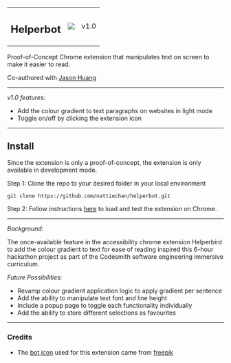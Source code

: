 <table>
  <tr>
    <td valign="center"><h2>Helperbot</h2></td>
    <td valign="center"><img src="https://raw.githubusercontent.com/nattiechan/helperbot/main/images/icon48.png"/></td>
    <td valign="center">v1.0</td>
  </tr>
</table>

Proof-of-Concept Chrome extension that manipulates text on screen to make it easier to read.

Co-authored with [Jason Huang](https://github.com/jjhuang3)

----------------------

_v1.0 features:_
- Add the colour gradient to text paragraphs on websites in light mode
- Toggle on/off by clicking the extension icon

----------------------

## Install

Since the extension is only a proof-of-concept, the extension is only available in development mode.

Step 1: Clone the repo to your desired folder in your local environment

```
git clone https://github.com/nattiechan/helperbot.git
```

Step 2: Follow instructions [here](https://developer.chrome.com/docs/extensions/mv3/getstarted/development-basics/#load-unpacked) to load and test the extension on Chrome.

---------------------

_Background:_

The once-available feature in the accessibility chrome extension Helperbird to add the colour gradient to text for ease of reading inspired this 6-hour hackathon project as part of the Codesmith software engineering immersive curriculum.

_Future Possibilities:_

- Revamp colour gradient application logic to apply gradient per sentence
- Add the ability to manipulate text font and line height
- Include a popup page to toggle each functionality individually
- Add the ability to store different selections as favourites

----------------------

### Credits

- The [bot icon](https://www.freepik.com/premium-vector/cute-cartoon-robot-character-mascot-logo-premium-vector_18907069.htm?query=cute-cartoon-robot-character-mascot-logo#from_view=detail_alsolike) used for this extension came from [freepik](https://www.freepik.com/)